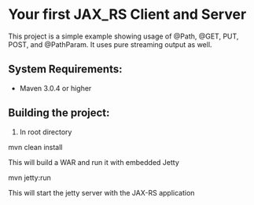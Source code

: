 Your first JAX_RS Client and Server
========================
This project is a simple example showing usage of @Path, @GET, PUT, POST, and @PathParam.  It uses pure streaming
output as well. 

System Requirements:
-------------------------
- Maven 3.0.4 or higher

Building the project:
-------------------------
1. In root directory

mvn clean install

This will build a WAR and run it with embedded Jetty

mvn jetty:run

This will start the jetty server with the JAX-RS application

